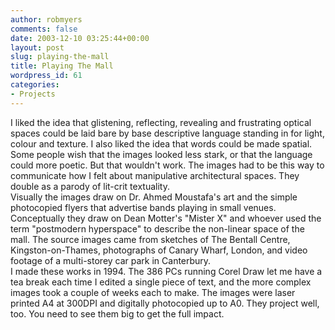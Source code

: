 ```yaml
---
author: robmyers
comments: false
date: 2003-12-10 03:25:44+00:00
layout: post
slug: playing-the-mall
title: Playing The Mall
wordpress_id: 61
categories:
- Projects
---
```


I liked the idea that glistening, reflecting, revealing and frustrating optical spaces could be laid bare by base descriptive language standing in for light, colour and texture. I also liked the idea that words could be made spatial. Some people wish that the images looked less stark, or that the language could more poetic. But that wouldn't work. The images had to be this way to communicate how I felt about manipulative architectural spaces. They double as a parody of lit-crit textuality.  
Visually the images draw on Dr. Ahmed Moustafa's art and the simple photocopied flyers that advertise bands playing in small venues. Conceptually they draw on Dean Motter's "Mister X" and whoever used the term "postmodern hyperspace" to describe the non-linear space of the mall. The source images came from sketches of The Bentall Centre, Kingston-on-Thames, photographs of Canary Wharf, London, and video footage of a multi-storey car park in Canterbury.  
I made these works in 1994. The 386 PCs running Corel Draw let me have a tea break each time I edited a single piece of text, and the more complex images took a couple of weeks each to make. The images were laser printed A4 at 300DPI and digitally photocopied up to A0. They project well, too. You need to see them big to get the full impact.

  


